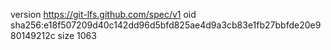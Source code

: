 version https://git-lfs.github.com/spec/v1
oid sha256:e18f507209d40c142dd96d5bfd825ae4d9a3cb83e1fb27bbfde20e980149212c
size 1063
